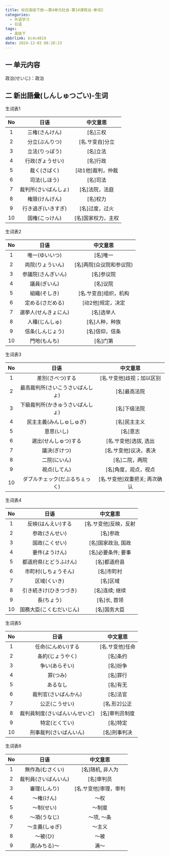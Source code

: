 ```yaml
---
title: 标日高级下册——第4单元社会-第14课政治-单词2
categories:
  - 外语学习
  - 日语
tags:
  - 高级下
abbrlink: bc4c4819
date: 2024-12-02 08:28:23
---
```

## 一 单元内容

政治(せいじ)：政治

<!--more-->

## 二 新出語彙(しんしゅつごい)-生词

生词表1

|  No  |         日语         |      中文意思      |
| :--: | :------------------: | :----------------: |
|  1   |    三権(さんけん)    |      [名]三权      |
|  2   |    分立(ぶんりつ)    |  [名.サ变自]分立   |
|  3   |    立法(りっぽう)    |      [名]立法      |
|  4   |   行政(ぎょうせい)   |      [名]行政      |
|  5   |     裁く(さばく)     | [动1他]裁判，仲裁  |
|  6   |     司法(しほう)     |      [名]司法      |
|  7   | 裁判所(さいばんしょ) |   [名]法院，法庭   |
|  8   |    権限(けんげん)    |      [名]权力      |
|  9   |  行き過ぎ(いきすぎ)  |   [名]过度，过火   |
|  10  |    国権(こっけん)    | [名]国家权力，主权 |

生词表2

|  No  |         日语         |         中文意思         |
| :--: | :------------------: | :----------------------: |
|  1   |    唯一(ゆいいつ)    |         [名]唯一         |
|  2   |   両院(りょういん)   | [名]两院(众议院和参议院) |
|  3   |  参議院(さんぎいん)  |        [名]参议院        |
|  4   |     議員(ぎいん)     |         [名]议院         |
|  5   |     組織(そしき)     |  [名.サ变自]组织，机构   |
|  6   |   定める(さだめる)   |    [动2他]规定，决定     |
|  7   | 選挙人(せんきょにん) |        [名]选举人        |
|  8   |    人種(じんしゅ)    |      [名]人种，种族      |
|  9   |   信条(しんじょう)   |      [名]信仰，信条      |
|  10  |     門地(もんち)     |         [名]门第         |

生词表3

|  No  |               日语               |           中文意思            |
| :--: | :------------------------------: | :---------------------------: |
|  1   |         差別(さべつ)する         |   [名.サ变他]歧视；加以区别   |
|  2   | 最高裁判所(さいこうさいばんしょ) |         [名]最高法院          |
|  3   | 下級裁判所(かきゅうさいばんしょ) |         [名]下级法院          |
|  4   |     民主主義(みんしゅしゅぎ)     |         [名]民主主义          |
|  5   |            意思(いし)            |           [名]意志            |
|  6   |       選出(せんしゅつ)する       |     [名.サ变他]选拔, 选出     |
|  7   |           議決(ぎけつ)           |     [名.サ变他]议决，表决     |
|  8   |           二院(にいん)           |        [名]二院，两院         |
|  9   |           視点(してん)           |     [名]角度，观点，视点      |
|  10  |  ダブルチェック(だぶるちぇっく)  | [名.サ变他]双重把关; 再次确认 |

生词表4

|  No  |           日语           |       中文意思        |
| :--: | :----------------------: | :-------------------: |
|  1   |    反映(はんえい)する    | [名.サ变他]反映，反射 |
|  2   |      参政(さんせい)      |       [名]参政        |
|  3   |      国政(こくせい)      |  [名]国家政治, 国政   |
|  4   |      要件(ようけん)      |  [名]必要条件; 要事   |
|  5   |  都道府県(とどうふけん)  |     [名]都道府县      |
|  6   |   市町村(しちょうそん)   |      [名]市町村       |
|  7   |       区域(くいき)       |       [名]区域        |
|  8   |  引き続きけ(ひきつづき)  |    [名]连续; 继续     |
|  9   |        長(ちょう)        |     [名]长, 首领      |
|  10  | 国務大臣(こくむだいじん) |     [名]国务大臣      |

生词表5

|  No  |              日语              |    中文意思     |
| :--: | :----------------------------: | :-------------: |
|  1   |       任命(にんめい)する       | [名.サ变他]任命 |
|  2   |        条約(じょうやく)        |    [名]条约     |
|  3   |         争い(あらそい)         |    [名]纷争     |
|  4   |            罪(つみ)            |    [名]罪行     |
|  5   |            あるなし            |    [名]有无     |
|  6   |      裁判官(さいばんかん)      |    [名]法官     |
|  7   |         公正(こうせい)         |  [名.形2]公正   |
|  8   | 裁判員制度(さいばんいんせいど) | [名]审判员制度  |
|  9   |         特定(とくてい)         |    [名]特定     |
|  10  |     刑事裁判(さいばんいん)     |  [名]刑事判决   |

生词表6

|  No  |         日语         |       中文意思        |
| :--: | :------------------: | :-------------------: |
|  1   |   無作為(むさくい)   |   [名]随机, 非人为    |
|  2   | 裁判員(さいばんいん) |      [名]审判员       |
|  3   |     審理(しんり)     | [名.サ变他]审理，审判 |
|  4   |      ～権(けん)      |         ～权          |
|  5   |      ～制(せい)      |        ～制度         |
|  6   |     ～項(うなじ)     |      ～项, ～条       |
|  7   |    ～主義(しゅぎ)    |        ～主义         |
|  8   |       ～被(ひ)       |         ～被          |
|  9   |     満(みちる)～     |         满～          |

